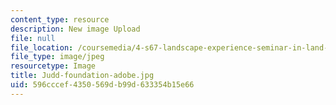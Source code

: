 ```yaml
---
content_type: resource
description: New image Upload
file: null
file_location: /coursemedia/4-s67-landscape-experience-seminar-in-land-art-fall-2016/596cccef4350569db99d633354b15e66_Judd-foundation-adobe.jpg
file_type: image/jpeg
resourcetype: Image
title: Judd-foundation-adobe.jpg
uid: 596cccef-4350-569d-b99d-633354b15e66
---
```

